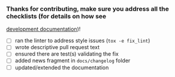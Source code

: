 ### Thanks for contributing, make sure you address all the checklists (for details on how see

[development documentation](https://virtualenv.pypa.io/en/latest/development.html#development))!

- [ ] ran the linter to address style issues (`tox -e fix_lint`)
- [ ] wrote descriptive pull request text
- [ ] ensured there are test(s) validating the fix
- [ ] added news fragment in `docs/changelog` folder
- [ ] updated/extended the documentation

